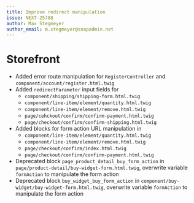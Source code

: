 ```yaml
---
title: Improve redirect manipulation
issue: NEXT-25788
author: Max Stegmeyer
author_email: m.stegmeyer@snapadmin.net
---
```

# Storefront
* Added error route manipulation for `RegisterController` and `component/account/register.html.twig`
* Added `redirectParameter` input fields for
  * `component/shipping/shipping-form.html.twig`
  * `component/line-item/element/quantity.html.twig`
  * `component/line-item/element/remove.html.twig`
  * `page/cehckout/confirm/confirm-payment.html.twig`
  * `page/checkout/confirm/confirm-shipping.html.twig`
* Added blocks for form action URL manipulation in
  * `component/line-item/element/quantity.html.twig`
  * `component/line-item/element/remove.html.twig`
  * `page/checkout/confirm/index.html.twig`
  * `page/checkout/confirm/confirm-payment.html.twig`
* Deprecated block `page_product_detail_buy_form_action` in `page/product-detail/buy-widget-form.html.twig`, overwrite variable `formAction` to manipulate the form action
* Deprecated block `buy_widget_buy_form_action` in `component/buy-widget/buy-widget-form.html.twig`, overwrite variable `formAction` to manipulate the form action
